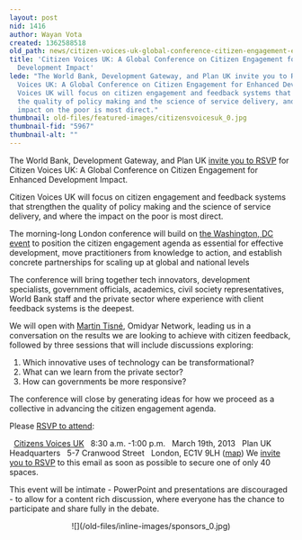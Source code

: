 ```yaml
---
layout: post
nid: 1416
author: Wayan Vota
created: 1362588518
old_path: news/citizen-voices-uk-global-conference-citizen-engagement-enhanced-development-impact
title: 'Citizen Voices UK: A Global Conference on Citizen Engagement for Enhanced
  Development Impact'
lede: "The World Bank, Development Gateway, and Plan UK invite you to RSVP for Citizen
  Voices UK: A Global Conference on Citizen Engagement for Enhanced Development Impact.\r\n\r\nCitizen
  Voices UK will focus on citizen engagement and feedback systems that strengthen
  the quality of policy making and the science of service delivery, and where the
  impact on the poor is most direct."
thumbnail: old-files/featured-images/citizensvoicesuk_0.jpg
thumbnail-fid: "5967"
thumbnail-alt: ""
---
```


The World Bank, Development Gateway, and Plan UK [invite you to RSVP](https://docs.google.com/forms/d/1M_FrKYUHSt0G39QR4zI2K2AFi0FNpVxGRLBe-SfmRBA/viewform) for Citizen Voices UK: A Global Conference on Citizen Engagement for Enhanced Development Impact.

Citizen Voices UK will focus on citizen engagement and feedback systems that strengthen the quality of policy making and the science of service delivery, and where the impact on the poor is most direct.

 The morning-long London conference will build on [the Washington, DC event](http://wbi.worldbank.org/wbi/event/citizen-voices) to position the citizen engagement agenda as essential for effective development, move practitioners from knowledge to action, and establish concrete partnerships for scaling up at global and national levels

 The conference will bring together tech innovators, development specialists, government officials, academics, civil society representatives, World Bank staff and the private sector where experience with client feedback systems is the deepest.

 We will open with [Martin Tisné](http://www.omidyar.com/team/martin-tisn%C3%A9), Omidyar Network, leading us in a conversation on the results we are looking to achieve with citizen feedback, followed by three sessions that will include discussions exploring:

1. Which innovative uses of technology can be transformational?
2. What can we learn from the private sector?
3. How can governments be more responsive?  

 The conference will close by generating ideas for how we proceed as a collective in advancing the citizen engagement agenda.

 Please [RSVP to attend](https://docs.google.com/forms/d/1M_FrKYUHSt0G39QR4zI2K2AFi0FNpVxGRLBe-SfmRBA/viewform):

   [Citizens Voices UK](https://docs.google.com/forms/d/1M_FrKYUHSt0G39QR4zI2K2AFi0FNpVxGRLBe-SfmRBA/viewform)   8:30 a.m. -1:00 p.m.   March 19th, 2013   Plan UK Headquarters   5-7 Cranwood Street   London, EC1V 9LH ([map](https://plus.google.com/105286272990988143239/about?gl=us&hl=en)) We [invite you to RSVP](https://docs.google.com/forms/d/1M_FrKYUHSt0G39QR4zI2K2AFi0FNpVxGRLBe-SfmRBA/viewform) to this email as soon as possible to secure one of only 40 spaces.

 This event will be intimate - PowerPoint and presentations are discouraged - to allow for a content rich discussion, where everyone has the chance to participate and share fully in the debate.

<center>![](/old-files/inline-images/sponsors_0.jpg)</center>

